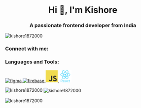 <h1 align="center">Hi 👋, I'm Kishore</h1>
<h3 align="center">A passionate frontend developer from India</h3>

<p align="left"> <img src="https://komarev.com/ghpvc/?username=kishore1872000&label=Profile%20views&color=0e75b6&style=flat" alt="kishore1872000" /> </p>

<h3 align="left">Connect with me:</h3>
<p align="left">
</p>

<h3 align="left">Languages and Tools:</h3>
<p align="left"> <a href="https://www.figma.com/" target="_blank" rel="noreferrer"> <img src="https://www.vectorlogo.zone/logos/figma/figma-icon.svg" alt="figma" width="40" height="40"/> </a> <a href="https://firebase.google.com/" target="_blank" rel="noreferrer"> <img src="https://www.vectorlogo.zone/logos/firebase/firebase-icon.svg" alt="firebase" width="40" height="40"/> </a> <a href="https://developer.mozilla.org/en-US/docs/Web/JavaScript" target="_blank" rel="noreferrer"> <img src="https://raw.githubusercontent.com/devicons/devicon/master/icons/javascript/javascript-original.svg" alt="javascript" width="40" height="40"/> </a> <a href="https://reactjs.org/" target="_blank" rel="noreferrer"> <img src="https://raw.githubusercontent.com/devicons/devicon/master/icons/react/react-original-wordmark.svg" alt="react" width="40" height="40"/> </a> </p>

<p><img align="left" src="https://github-readme-stats.vercel.app/api/top-langs?username=kishore1872000&show_icons=true&locale=en&layout=compact" alt="kishore1872000" /></p>

<p>&nbsp;<img align="center" src="https://github-readme-stats.vercel.app/api?username=kishore1872000&show_icons=true&locale=en" alt="kishore1872000" /></p>

<p><img align="center" src="https://github-readme-streak-stats.herokuapp.com/?user=kishore1872000&" alt="kishore1872000" /></p>
